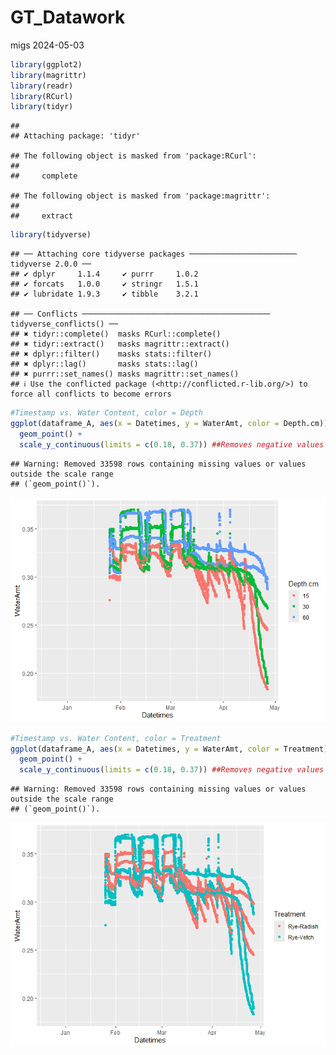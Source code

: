 GT_Datawork
================
migs
2024-05-03

``` r
library(ggplot2)
library(magrittr)
library(readr)
library(RCurl)
library(tidyr)
```

    ## 
    ## Attaching package: 'tidyr'

    ## The following object is masked from 'package:RCurl':
    ## 
    ##     complete

    ## The following object is masked from 'package:magrittr':
    ## 
    ##     extract

``` r
library(tidyverse)
```

    ## ── Attaching core tidyverse packages ──────────────────────── tidyverse 2.0.0 ──
    ## ✔ dplyr     1.1.4     ✔ purrr     1.0.2
    ## ✔ forcats   1.0.0     ✔ stringr   1.5.1
    ## ✔ lubridate 1.9.3     ✔ tibble    3.2.1

    ## ── Conflicts ────────────────────────────────────────── tidyverse_conflicts() ──
    ## ✖ tidyr::complete()  masks RCurl::complete()
    ## ✖ tidyr::extract()   masks magrittr::extract()
    ## ✖ dplyr::filter()    masks stats::filter()
    ## ✖ dplyr::lag()       masks stats::lag()
    ## ✖ purrr::set_names() masks magrittr::set_names()
    ## ℹ Use the conflicted package (<http://conflicted.r-lib.org/>) to force all conflicts to become errors

``` r
#Timestamp vs. Water Content, color = Depth
ggplot(dataframe_A, aes(x = Datetimes, y = WaterAmt, color = Depth.cm)) +
  geom_point() + 
  scale_y_continuous(limits = c(0.18, 0.37)) ##Removes negative values from calibration
```

    ## Warning: Removed 33598 rows containing missing values or values outside the scale range
    ## (`geom_point()`).

![](GT_Datawork_files/figure-gfm/visualizations-1.png)<!-- -->

``` r
#Timestamp vs. Water Content, color = Treatment
ggplot(dataframe_A, aes(x = Datetimes, y = WaterAmt, color = Treatment)) +
  geom_point() + 
  scale_y_continuous(limits = c(0.18, 0.37)) ##Removes negative values from calibration
```

    ## Warning: Removed 33598 rows containing missing values or values outside the scale range
    ## (`geom_point()`).

![](GT_Datawork_files/figure-gfm/visualizations-2.png)<!-- -->
